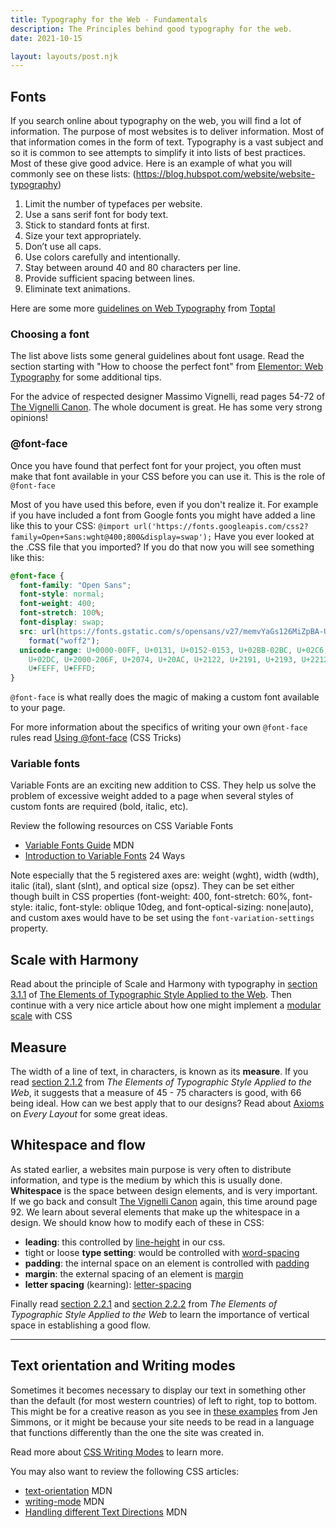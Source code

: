 ```yaml
---
title: Typography for the Web - Fundamentals
description: The Principles behind good typography for the web.
date: 2021-10-15

layout: layouts/post.njk
---
```


## Fonts

If you search online about typography on the web, you will find a lot of information. The purpose of most websites is to deliver information. Most of that information comes in the form of text. Typography is a vast subject and so it is common to see attempts to simplify it into lists of best practices. Most of these give good advice. Here is an example of what you will commonly see on these lists: (https://blog.hubspot.com/website/website-typography)

1. Limit the number of typefaces per website.
2. Use a sans serif font for body text.
3. Stick to standard fonts at first.
4. Size your text appropriately.
5. Don’t use all caps.
6. Use colors carefully and intentionally.
7. Stay between around 40 and 80 characters per line.
8. Provide sufficient spacing between lines.
9. Eliminate text animations.

Here are some more [guidelines on Web Typography](https://cdn2.hubspot.net/hubfs/2799924/Design-Infographics/Infographic-Guide-to-Web-Typography-Toptal.pdf) from [Toptal](https://www.toptal.com/designers/typography/web-typography-infographic)

### Choosing a font

The list above lists some general guidelines about font usage. Read the section starting with "How to choose the perfect font" from [Elementor: Web Typography](https://elementor.com/blog/guide-to-web-typography/) for some additional tips.

For the advice of respected designer Massimo Vignelli, read pages 54-72 of [The Vignelli Canon](../../../../img/VignelliCanon.pdf). The whole document is great. He has some very strong opinions!

### @font-face

Once you have found that perfect font for your project, you often must make that font available in your CSS before you can use it. This is the role of `@font-face`

Most of you have used this before, even if you don't realize it. For example if you have included a font from Google fonts you might have added a line like this to your CSS: `@import url('https://fonts.googleapis.com/css2?family=Open+Sans:wght@400;800&display=swap');` Have you ever looked at the .CSS file that you imported? If you do that now you will see something like this:

```css
@font-face {
  font-family: "Open Sans";
  font-style: normal;
  font-weight: 400;
  font-stretch: 100%;
  font-display: swap;
  src: url(https://fonts.gstatic.com/s/opensans/v27/memvYaGs126MiZpBA-UvWbX2vVnXBbObj2OVTS-mu0SC55I.woff2)
    format("woff2");
  unicode-range: U+0000-00FF, U+0131, U+0152-0153, U+02BB-02BC, U+02C6, U+02DA,
    U+02DC, U+2000-206F, U+2074, U+20AC, U+2122, U+2191, U+2193, U+2212, U+2215,
    U+FEFF, U+FFFD;
}
```

`@font-face` is what really does the magic of making a custom font available to your page.

For more information about the specifics of writing your own `@font-face` rules read [Using @font-face](https://css-tricks.com/snippets/css/using-font-face-in-css/) (CSS Tricks)

### Variable fonts

Variable Fonts are an exciting new addition to CSS. They help us solve the problem of excessive weight added to a page when several styles of custom fonts are required (bold, italic, etc).

Review the following resources on CSS Variable Fonts

- [Variable Fonts Guide](https://developer.mozilla.org/en-US/docs/Web/CSS/CSS_Fonts/Variable_Fonts_Guide) MDN
- [Introduction to Variable Fonts](https://24ways.org/2019/an-introduction-to-variable-fonts/) 24 Ways

Note especially that the 5 registered axes are: weight (wght), width (wdth), italic (ital), slant (slnt), and optical size (opsz). They can be set either though built in CSS properties (font-weight: 400, font-stretch: 60%, font-style: italic, font-style: oblique 10deg, and font-optical-sizing: none|auto), and custom axes would have to be set using the `font-variation-settings` property.

## Scale with Harmony

Read about the principle of Scale and Harmony with typography in [section 3.1.1](http://webtypography.net/3.1.1) of [The Elements of Typographic Style Applied to the Web](http://webtypography.net/toc/). Then continue with a very nice article about how one might implement a [modular scale](https://every-layout.dev/rudiments/modular-scale/) with CSS

## Measure

The width of a line of text, in characters, is known as its **measure**. If you read [section 2.1.2](http://webtypography.net/2.1.2) from _The Elements of Typographic Style Applied to the Web_, it suggests that a measure of 45 - 75 characters is good, with 66 being ideal. How can we best apply that to our designs? Read about [Axioms](https://every-layout.dev/rudiments/axioms/) on _Every Layout_ for some great ideas.

## Whitespace and flow

As stated earlier, a websites main purpose is very often to distribute information, and type is the medium by which this is usually done. **Whitespace** is the space between design elements, and is very important. If we go back and consult [The Vignelli Canon](../../../../img/VignelliCanon.pdf) again, this time around page 92. We learn about several elements that make up the whitespace in a design. We should know how to modify each of these in CSS:

- **leading**: this controlled by [line-height](https://developer.mozilla.org/en-US/docs/Web/CSS/line-height) in our css.
- tight or loose **type setting**: would be controlled with [word-spacing](https://developer.mozilla.org/en-US/docs/Web/CSS/word-spacing)
- **padding**: the internal space on an element is controlled with [padding](https://developer.mozilla.org/en-US/docs/Web/CSS/padding)
- **margin**: the external spacing of an element is [margin](https://developer.mozilla.org/en-US/docs/Web/CSS/margin)
- **letter spacing** (kearning): [letter-spacing](https://developer.mozilla.org/en-US/docs/Web/CSS/letter-spacing)

Finally read [section 2.2.1](http://webtypography.net/2.2.1) and [section 2.2.2](http://webtypography.net/2.2.2) from _The Elements of Typographic Style Applied to the Web_ to learn the importance of vertical space in establishing a good flow.

---

## Text orientation and Writing modes

Sometimes it becomes necessary to display our text in something other than the default (for most western countries) of left to right, top to bottom. This might be for a creative reason as you see in [these examples](https://labs.jensimmons.com/#writing-modes) from Jen Simmons, or it might be because your site needs to be read in a language that functions differently than the one the site was created in.

Read more about [CSS Writing Modes](https://24ways.org/2016/css-writing-modes/) to learn more.

You may also want to review the following CSS articles:

- [text-orientation](https://developer.mozilla.org/en-US/docs/Web/CSS/text-orientation) MDN
- [writing-mode](https://developer.mozilla.org/en-US/docs/Web/CSS/writing-mode) MDN
- [Handling different Text Directions](https://developer.mozilla.org/en-US/docs/Learn/CSS/Building_blocks/Handling_different_text_directions) MDN
